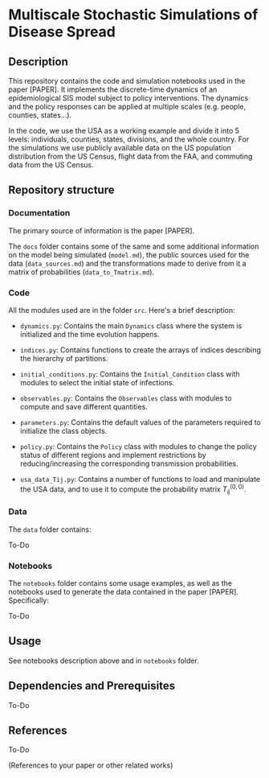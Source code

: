 # Multiscale Stochastic Simulations of Disease Spread

## Description

This repository contains the code and simulation notebooks used in the paper [PAPER].
It implements the discrete-time dynamics of an epidemiological SIS model subject to policy interventions.
The dynamics and the policy responses can be applied at multiple scales (e.g. people, counties, states...).

In the code, we use the USA as a working example and divide it into 5 levels: individuals, counties, states, divisions, and the whole country.
For the simulations we use publicly available data on the US population distribution from the US Census, flight data from the FAA, and commuting data from the US Census.


## Repository structure

### Documentation

The primary source of information is the paper [PAPER].

The `docs` folder contains some of the same and some additional information on the model being simulated (`model.md`), the public sources used for the data (`data_sources.md`) and the transformations made to derive from it a matrix of probabilities (`data_to_Tmatrix.md`).


### Code

All the modules used are in the folder `src`.
Here's a brief description:

- `dynamics.py`: Contains the main `Dynamics` class where the system is initialized and the time evolution happens.

- `indices.py`: Contains functions to create the arrays of indices describing the hierarchy of partitions.

- `initial_conditions.py`: Contains the `Initial_Condition` class with modules to select the initial state of infections.

- `observables.py`: Contains the `Observables` class with modules to compute and save different quantities.

- `parameters.py`: Contains the default values of the parameters required to initialize the class objects.

- `policy.py`: Contains the `Policy` class with modules to change the policy status of different regions and implement restrictions by reducing/increasing the corresponding transmission probabilities.

- `usa_data_Tij.py`: Contains a number of functions to load and manipulate the USA data, and to use it to compute the probability matrix $T^{(0,0)}_{ij}$.



### Data

The `data` folder contains:

To-Do



### Notebooks

The `notebooks` folder contains some usage examples, as well as the notebooks used to generate the data contained in the paper [PAPER]. Specifically:

To-Do





## Usage

See notebooks description above and in `notebooks` folder.




## Dependencies and Prerequisites

To-Do





## References

To-Do

(References to your paper or other related works)





